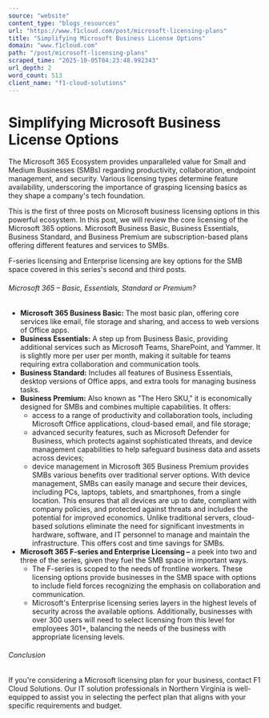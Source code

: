 ```yaml
---
source: "website"
content_type: "blogs_resources"
url: "https://www.f1cloud.com/post/microsoft-licensing-plans"
title: "Simplifying Microsoft Business License Options"
domain: "www.f1cloud.com"
path: "/post/microsoft-licensing-plans"
scraped_time: "2025-10-05T04:23:48.992343"
url_depth: 2
word_count: 513
client_name: "f1-cloud-solutions"
---
```


# Simplifying Microsoft Business License Options

The Microsoft 365 Ecosystem provides unparalleled value for Small and Medium Businesses (SMBs) regarding productivity, collaboration, endpoint management, and security. Various licensing types determine feature availability, underscoring the importance of grasping licensing basics as they shape a company's tech foundation.

This is the first of three posts on Microsoft business licensing options in this powerful ecosystem. In this post, we will review the core licensing of the Microsoft 365 options. Microsoft Business Basic, Business Essentials, Business Standard, and Business Premium are subscription-based plans offering different features and services to SMBs.

F-series licensing and Enterprise licensing are key options for the SMB space covered in this series's second and third posts.

###### Microsoft 365 – Basic, Essentials, Standard or Premium?

* **Microsoft 365 Business Basic:** The most basic plan, offering core services like email, file storage and sharing, and access to web versions of Office apps.
* **Business Essentials:** A step up from Business Basic, providing additional services such as Microsoft Teams, SharePoint, and Yammer. It is slightly more per user per month, making it suitable for teams requiring extra collaboration and communication tools.
* **Business Standard:** Includes all features of Business Essentials, desktop versions of Office apps, and extra tools for managing business tasks.
* **Business Premium:** Also known as "The Hero SKU," it is economically designed for SMBs and combines multiple capabilities. It offers:
    * access to a range of productivity and collaboration tools, including Microsoft Office applications, cloud-based email, and file storage;
    * advanced security features, such as Microsoft Defender for Business, which protects against sophisticated threats, and device management capabilities to help safeguard business data and assets across devices;
    * device management in Microsoft 365 Business Premium provides SMBs various benefits over traditional server options. With device management, SMBs can easily manage and secure their devices, including PCs, laptops, tablets, and smartphones, from a single location. This ensures that all devices are up to date, compliant with company policies, and protected against threats and includes the potential for improved economics. Unlike traditional servers, cloud-based solutions eliminate the need for significant investments in hardware, software, and IT personnel to manage and maintain the infrastructure. This offers cost and time savings for SMBs.
* **Microsoft 365 F-series and Enterprise Licensing –** a peek into two and three of the series, given they fuel the SMB space in important ways.
    * The F-series is scoped to the needs of frontline workers. These licensing options provide businesses in the SMB space with options to include field forces recognizing the emphasis on collaboration and communication.
    * Microsoft's Enterprise licensing series layers in the highest levels of security across the available options. Additionally, businesses with over 300 users will need to select licensing from this level for employees 301+, balancing the needs of the business with appropriate licensing levels.

###### Conclusion

If you're considering a Microsoft licensing plan for your business, contact F1 Cloud Solutions. Our IT solution professionals in Northern Virginia is well-equipped to assist you in selecting the perfect plan that aligns with your specific requirements and budget.